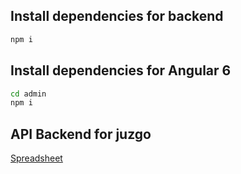 ## Install dependencies for backend
```bash
npm i
```

## Install dependencies for Angular 6

```bash
cd admin
npm i
```

## API Backend for juzgo

[Spreadsheet](https://docs.google.com/spreadsheets/d/1kXgDxi8pCt4IlZ-PPt2avkPgaRtf9eNPWCTHQ6fGk9c/edit#gid=1313757103)